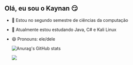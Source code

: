 ## Olá, eu sou o Kaynan 😏


- 🔭 Estou no segundo semestre de ciências da computação
- 🌱 Atualmente estou estudando Java, C# e Kali Linux
- 😄 Pronouns: ele/dele 


  <div>
    
    ![Anurag's GitHub stats](https://github-readme-stats.vercel.app/api?username=anuraghazra&show_icons=true&theme=transparent)
  
  </div>
  <div>

     ![](https://github-readme-stats.vercel.app/api/top-langs/?username=KaynanSouza&theme=radical&hide_border=false&include_all_commits=true&count_private=true&layout=compact)
  
  </div>


